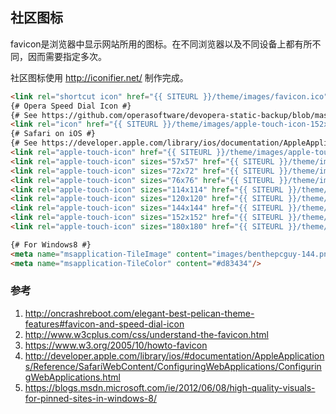 ## 社区图标

favicon是浏览器中显示网站所用的图标。在不同浏览器以及不同设备上都有所不同，因而需要指定多次。

社区图标使用 http://iconifier.net/ 制作完成。

~~~html
<link rel="shortcut icon" href="{{ SITEURL }}/theme/images/favicon.ico" type="image/x-icon" type="image/png" />
{# Opera Speed Dial Icon #}
{# See https://github.com/operasoftware/devopera-static-backup/blob/master/http/dev.opera.com/articles/view/opera-speed-dial-enhancements/index.html #}
<link rel="icon" href="{{ SITEURL }}/theme/images/apple-touch-icon-152x152.png" type="image/png" />
{# Safari on iOS #}
{# See https://developer.apple.com/library/ios/documentation/AppleApplications/Reference/SafariWebContent/ConfiguringWebApplications/ConfiguringWebApplications.html #}
<link rel="apple-touch-icon" href="{{ SITEURL }}/theme/images/apple-touch-icon.png"  type="image/png" />
<link rel="apple-touch-icon" sizes="57x57" href="{{ SITEURL }}/theme/images/apple-touch-icon-57x57.png" type="image/png" />
<link rel="apple-touch-icon" sizes="72x72" href="{{ SITEURL }}/theme/images/apple-touch-icon-72x72.png" type="image/png" />
<link rel="apple-touch-icon" sizes="76x76" href="{{ SITEURL }}/theme/images/apple-touch-icon-76x76.png" type="image/png" />
<link rel="apple-touch-icon" sizes="114x114" href="{{ SITEURL }}/theme/images/apple-touch-icon-114x114.png" type="image/png" />
<link rel="apple-touch-icon" sizes="120x120" href="{{ SITEURL }}/theme/images/apple-touch-icon-120x120.png" type="image/png" />
<link rel="apple-touch-icon" sizes="144x144" href="{{ SITEURL }}/theme/images/apple-touch-icon-144x144.png" type="image/png" />
<link rel="apple-touch-icon" sizes="152x152" href="{{ SITEURL }}/theme/images/apple-touch-icon-152x152.png" type="image/png" />
<link rel="apple-touch-icon" sizes="180x180" href="{{ SITEURL }}/theme/images/apple-touch-icon-180x180.png" type="image/png" />

{# For Windows8 #}
<meta name="msapplication-TileImage" content="images/benthepcguy-144.png"/>
<meta name="msapplication-TileColor" content="#d83434"/>
~~~

### 参考

1. http://oncrashreboot.com/elegant-best-pelican-theme-features#favicon-and-speed-dial-icon
2. http://www.w3cplus.com/css/understand-the-favicon.html
3. https://www.w3.org/2005/10/howto-favicon
4. http://developer.apple.com/library/ios/#documentation/AppleApplications/Reference/SafariWebContent/ConfiguringWebApplications/ConfiguringWebApplications.html
5. https://blogs.msdn.microsoft.com/ie/2012/06/08/high-quality-visuals-for-pinned-sites-in-windows-8/
